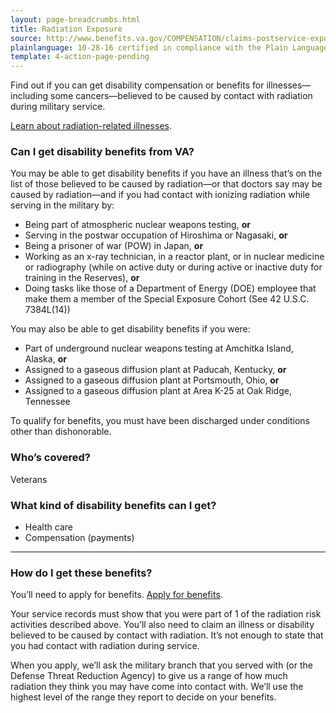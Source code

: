 ```yaml
---
layout: page-breadcrumbs.html
title: Radiation Exposure 
source: http://www.benefits.va.gov/COMPENSATION/claims-postservice-exposures-environmental_hazards.asp,http://www.benefits.va.gov/COMPENSATION/claims-postservice-exposures-radiogenic_diseases.asp
plainlanguage: 10-28-16 certified in compliance with the Plain Language Act
template: 4-action-page-pending
---
```


Find out if you can get disability compensation or benefits for illnesses—including some cancers—believed to be caused by contact with radiation during military service. 

[Learn about radiation-related illnesses](http://www.ecfr.gov/cgi-bin/text-idx?rgn=div5&node=38:1.0.1.1.4#se38.1.3_1309). 

<div class="call-out" markdown="1">

### Can I get disability benefits from VA?

You may be able to get disability benefits if you have an illness that’s on the list of those believed to be caused by radiation—or that doctors say may be caused by radiation—and if you had contact with ionizing radiation while serving in the military by:

- Being part of atmospheric nuclear weapons testing, **or**
- Serving in the postwar occupation of Hiroshima or Nagasaki, **or**
- Being a prisoner of war (POW) in Japan, **or**
- Working as an x-ray technician, in a reactor plant, or in nuclear medicine or radiography (while on active duty or during active or inactive duty for training in the Reserves), **or**
- Doing tasks like those of a Department of Energy (DOE) employee that make them a member of the Special Exposure Cohort (See 42 U.S.C. 7384L(14))

You may also be able to get disability benefits if you were:
- Part of underground nuclear weapons testing at Amchitka Island, Alaska, **or**
- Assigned to a gaseous diffusion plant at Paducah, Kentucky, **or**
- Assigned to a gaseous diffusion plant at Portsmouth, Ohio, **or**
- Assigned to a gaseous diffusion plant at Area K-25 at Oak Ridge, Tennessee

To qualify for benefits, you must have been discharged under conditions other than dishonorable.

### Who’s covered?
Veterans

</div>

### What kind of disability benefits can I get?

- Health care
- Compensation (payments)

------

### How do I get these benefits?

You’ll need to apply for benefits. [Apply for benefits](/disability-benefits/apply-for-benefits/).

Your service records must show that you were part of 1 of the radiation risk activities described above. You’ll also need to claim an illness or disability believed to be caused by contact with radiation. It’s not enough to state that you had contact with radiation during service.

When you apply, we’ll ask the military branch that you served with (or the Defense Threat Reduction Agency) to give us a range of how much radiation they think you may have come into contact with. We’ll use the highest level of the range they report to decide on your benefits.



